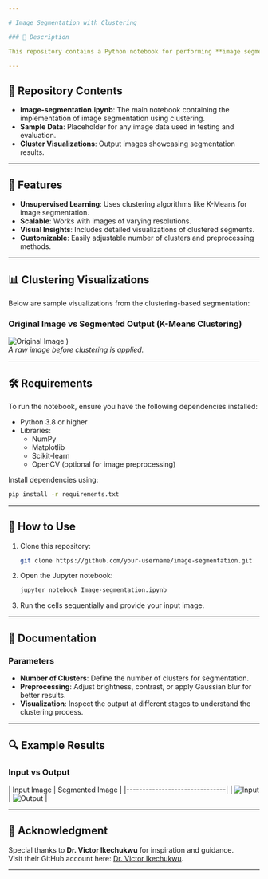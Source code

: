 ```yaml
---

# Image Segmentation with Clustering

### 📄 Description

This repository contains a Python notebook for performing **image segmentation** using clustering techniques. The approach leverages unsupervised learning methods to group pixels into clusters, facilitating tasks such as object identification and background separation in images. The code is designed for simplicity and extensibility, allowing both beginners and experts to adapt it to their needs.

---
```


## 📂 Repository Contents

- **Image-segmentation.ipynb**: The main notebook containing the implementation of image segmentation using clustering.
- **Sample Data**: Placeholder for any image data used in testing and evaluation.
- **Cluster Visualizations**: Output images showcasing segmentation results.

---

## 🚀 Features

- **Unsupervised Learning**: Uses clustering algorithms like K-Means for image segmentation.
- **Scalable**: Works with images of varying resolutions.
- **Visual Insights**: Includes detailed visualizations of clustered segments.
- **Customizable**: Easily adjustable number of clusters and preprocessing methods.

---

## 📊 Clustering Visualizations

Below are sample visualizations from the clustering-based segmentation:

### Original Image vs Segmented Output (K-Means Clustering)


![Original Image](https://github.com/user-attachments/assets/e9796c40-a930-47f5-8984-c0a8f55cd1b3)
)  
*A raw image before clustering is applied.*

---

## 🛠️ Requirements

To run the notebook, ensure you have the following dependencies installed:

- Python 3.8 or higher
- Libraries:
  - NumPy
  - Matplotlib
  - Scikit-learn
  - OpenCV (optional for image preprocessing)

Install dependencies using:

```bash
pip install -r requirements.txt
```

---

## 📜 How to Use

1. Clone this repository:
   ```bash
   git clone https://github.com/your-username/image-segmentation.git
   ```
2. Open the Jupyter notebook:
   ```bash
   jupyter notebook Image-segmentation.ipynb
   ```
3. Run the cells sequentially and provide your input image.

---

## 📘 Documentation

### Parameters

- **Number of Clusters**: Define the number of clusters for segmentation.
- **Preprocessing**: Adjust brightness, contrast, or apply Gaussian blur for better results.
- **Visualization**: Inspect the output at different stages to understand the clustering process.

---

## 🔍 Example Results

### Input vs Output

| Input Image | Segmented Image |
|-------------------------------|
| ![Input](link-to-input-image.png) | ![Output](link-to-output-image.png) |

---

## 🤝 Acknowledgment

Special thanks to **Dr. Victor Ikechukwu** for inspiration and guidance.  
Visit their GitHub account here: [Dr. Victor Ikechukwu](https://github.com/Victor-Ikechukwu).

---
